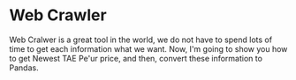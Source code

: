 # Web Crawler
Web Cralwer is a great tool in the world, we do not have to spend lots of time to get each information what we want. Now, I'm going to show you how to get Newest TAE Pe'ur price, and then, convert these information to Pandas. 
